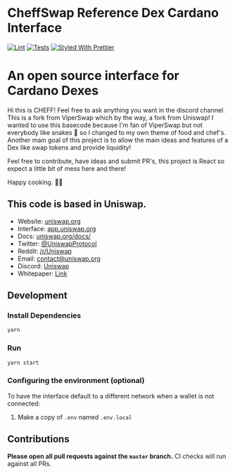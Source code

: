 # CheffSwap Reference Dex Cardano Interface

[![Lint](https://github.com/Uniswap/uniswap-interface/workflows/Lint/badge.svg)](https://github.com/Uniswap/uniswap-interface/actions?query=workflow%3ALint)
[![Tests](https://github.com/Uniswap/uniswap-interface/workflows/Tests/badge.svg)](https://github.com/Uniswap/uniswap-interface/actions?query=workflow%3ATests)
[![Styled With Prettier](https://img.shields.io/badge/code_style-prettier-ff69b4.svg)](https://prettier.io/)

# An open source interface for Cardano Dexes

Hi this is CHEFF! Feel free to ask anything you want in the discord channel. This is a fork from ViperSwap which by the way, a fork from Uniswap! I wanted to use this basecode because I'm fan of ViperSwap but not everybody like snakes 🐍 so I changed to my own theme of food and chef's. Another main goal of this project is to allow the main ideas and features of a Dex like swap tokens and provide liquidity!

Feel free to contribute, have ideas and submit PR's, this project is React so expect a little bit of mess here and there!

Happy cooking. 👩‍🍳

## This code is based in Uniswap.

- Website: [uniswap.org](https://uniswap.org/)
- Interface: [app.uniswap.org](https://app.uniswap.org)
- Docs: [uniswap.org/docs/](https://uniswap.org/docs/)
- Twitter: [@UniswapProtocol](https://twitter.com/UniswapProtocol)
- Reddit: [/r/Uniswap](https://www.reddit.com/r/Uniswap/)
- Email: [contact@uniswap.org](mailto:contact@uniswap.org)
- Discord: [Uniswap](https://discord.gg/FCfyBSbCU5)
- Whitepaper: [Link](https://hackmd.io/C-DvwDSfSxuh-Gd4WKE_ig)

## Development

### Install Dependencies

```bash
yarn
```

### Run

```bash
yarn start
```

### Configuring the environment (optional)

To have the interface default to a different network when a wallet is not connected:

1. Make a copy of `.env` named `.env.local`

## Contributions

**Please open all pull requests against the `master` branch.** 
CI checks will run against all PRs.

